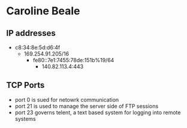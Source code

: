 # Caroline Beale
## IP addresses
  - c8:34:8e:5d:d6:4f
    - 169.254.91.205/16
      - fe80::7e1:7455:78de:151b%19/64
        - 140.82.113.4:443
## TCP Ports
  - port 0 is sued for netowrk communication
  - port 21 is used to manage the server side of FTP sessions
  - port 23 governs telent, a text based system for logging into remote systems

